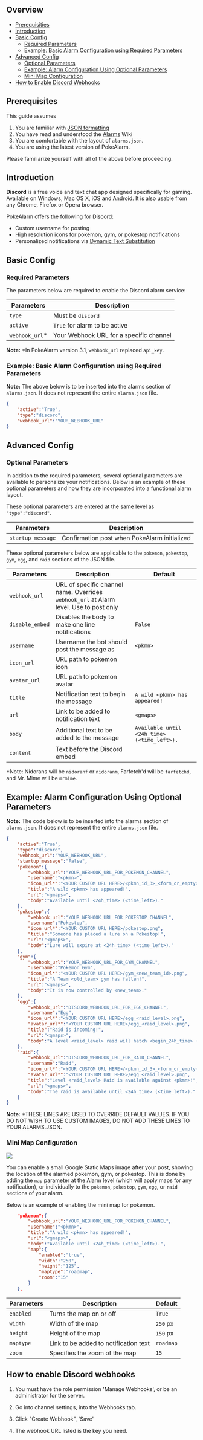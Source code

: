 ## Overview
* [Prerequisities](#prerequisites)
* [Introduction](#introduction)
* [Basic Config](#basic-config)
  * [Required Parameters](#required-parameters)
  * [Example: Basic Alarm Configuration using Required Parameters](#example-basic-alarm-configuration-using-required-parameters)
* [Advanced Config](#advanced-config)
  * [Optional Parameters](#optional-parameters)
  * [Example: Alarm Configuration Using Optional Parameters](#example-alarm-configuration-using-optional-parameters)
  * [Mini Map Configuration](#mini-map-configuration)
* [How to Enable Discord Webhooks](#how-to-enable-discord-webhooks)

## Prerequisites
This guide assumes

1. You are familiar with [JSON formatting](https://www.w3schools.com/js/js_json_intro.asp)
2. You have read and understood the [Alarms](alarms) Wiki
3. You are comfortable with the layout of `alarms.json`.
4. You are using the latest version of PokeAlarm.

Please familiarize yourself with all of the above before proceeding.

## Introduction

**Discord** is a free voice and text chat app designed specifically for gaming. Available on Windows, Mac OS X, iOS and Android. It is also usable from any Chrome, Firefox or Opera browser.

PokeAlarm offers the following for Discord:

* Custom username for posting
* High resolution icons for pokemon, gym, or pokestop notifications
* Personalized notifications via [Dynamic Text Substitution](Dynamic-Text-Substitution)


## Basic Config

### Required Parameters
The parameters below are required to enable the Discord alarm service:

| Parameters     | Description                             |
|----------------|-----------------------------------------|
| `type`         | Must be `discord`                       |
| `active`       | `True` for alarm to be active           |
| `webhook_url`* | Your Webhook URL for a specific channel |

**Note:** *In PokeAlarm version 3.1, `webhook_url` replaced `api_key`.

### Example: Basic Alarm Configuration using Required Parameters

**Note:** The above below is to be inserted into the alarms section of `alarms.json`. It does not represent the entire `alarms.json` file.

```json
{
	"active":"True",
	"type":"discord",
	"webhook_url":"YOUR_WEBHOOK_URL"
}
```

## Advanced Config

### Optional Parameters
In addition to the required parameters, several optional parameters are available to personalize your notifications.  Below is an example of these optional parameters and how they are incorporated into a functional alarm layout.

These optional parameters are entered at the same level as `"type":"discord"`.

| Parameters         | Description                                  |
|--------------------|----------------------------------------------|
| `startup_message`  | Confirmation post when PokeAlarm initialized |

These optional parameters below are applicable to the `pokemon`, `pokestop`, `gym`, `egg`, and `raid` sections of the JSON file.

| Parameters       | Description                                       | Default                                       |
|------------------|---------------------------------------------------|-----------------------------------------------|
| `webhook_url`    | URL of specific channel name.  Overrides `webhook_url` at Alarm level.  Use to post only
| `disable_embed`  | Disables the body to make one line notifications  | `False`                                       |
| `username`       | Username the bot should post the message as       | `<pkmn>`                                      |
| `icon_url`       | URL path to pokemon icon                          |                                               |
| `avatar_url`     | URL path to pokemon avatar                        |                                               |
| `title`          | Notification text to begin the message            | `A wild <pkmn> has appeared!`                 |
| `url`            | Link to be added to notification text             | `<gmaps>`                                     |
| `body`           | Additional text to be added to the message        | `Available until <24h_time> (<time_left>).`   |
| `content`        | Text before the Discord embed                     |                                               |

*Note: Nidorans will be `nidoranf` or `nidoranm`, Farfetch'd will be `farfetchd`, and Mr. Mime will be `mrmime`.

## Example: Alarm Configuration Using Optional Parameters

**Note:** The code below is to be inserted into the alarms section of `alarms.json`. It does not represent the entire `alarms.json` file.

```json
{
	"active":"True",
	"type":"discord",
	"webhook_url":"YOUR_WEBHOOK_URL",
	"startup_message":"False",
	"pokemon":{
		"webhook_url":"YOUR_WEBHOOK_URL_FOR_POKEMON_CHANNEL",
		"username":"<pkmn>",
		"icon_url*":"<YOUR CUSTOM URL HERE>/<pkmn_id_3>_<form_or_empty>.png",
		"title":"A wild <pkmn> has appeared!",
		"url":"<gmaps>",
		"body":"Available until <24h_time> (<time_left>)."
	},
	"pokestop":{
		"webhook_url":"YOUR_WEBHOOK_URL_FOR_POKESTOP_CHANNEL",
		"username":"Pokestop",
		"icon_url*":"<YOUR CUSTOM URL HERE>/pokestop.png",
		"title":"Someone has placed a lure on a Pokestop!",
		"url":"<gmaps>",
		"body":"Lure will expire at <24h_time> (<time_left>)."
	},
	"gym":{
		"webhook_url":"YOUR_WEBHOOK_URL_FOR_GYM_CHANNEL",
		"username":"Pokemon Gym",
		"icon_url*":"<YOUR CUSTOM URL HERE>/gym_<new_team_id>.png",
		"title":"A Team <old_team> gym has fallen!",
		"url":"<gmaps>",
		"body":"It is now controlled by <new_team>."
	},
	"egg":{
		"webhook_url":"DISCORD_WEBHOOK_URL_FOR_EGG_CHANNEL",
		"username":"Egg",
		"icon_url*":"<YOUR CUSTOM URL HERE>/egg_<raid_level>.png",
		"avatar_url*":"<YOUR CUSTOM URL HERE>/egg_<raid_level>.png",
		"title":"Raid is incoming!",
		"url":"<gmaps>",
		"body":"A level <raid_level> raid will hatch <begin_24h_time> (<begin_time_left>)."
	},
	"raid":{
		"webhook_url":"DISCORD_WEBHOOK_URL_FOR_RAID_CHANNEL",
		"username":"Raid",
		"icon_url*":"<YOUR CUSTOM URL HERE>/<pkmn_id_3>_<form_or_empty>.png",
		"avatar_url*":"<YOUR CUSTOM URL HERE>/egg_<raid_level>.png",
		"title":"Level <raid_level> Raid is available against <pkmn>!",
		"url":"<gmaps>",
		"body":"The raid is available until <24h_time> (<time_left>)."
	}
}
```
**Note:** *THESE LINES ARE USED TO OVERRIDE DEFAULT VALUES. IF YOU DO NOT WISH TO USE CUSTOM IMAGES, DO NOT ADD THESE LINES TO YOUR ALARMS.JSON.

### Mini Map Configuration
![](images/minimap.png)

You can enable a small Google Static Maps image after your post, showing the location of the alarmed pokemon, gym, or pokestop.  This is done by adding the `map` parameter at the Alarm level (which will apply maps for any notification), or individually to the `pokemon`, `pokestop`, `gym`, `egg`, or `raid` sections of your alarm.

Below is an example of enabling the mini map for pokemon.
```json
	"pokemon":{
		"webhook_url":"YOUR_WEBHOOK_URL_FOR_POKEMON_CHANNEL",
		"username":"<pkmn>",
		"title":"A wild <pkmn> has appeared!",
		"url":"<gmaps>",
		"body":"Available until <24h_time> (<time_left>).",
		"map":{
			"enabled":"true",
			"width":"250",
			"height":"125",
			"maptype":"roadmap",
			"zoom":"15"
		}
	},
```

| Parameters     | Description                                       | Default                                       |
|----------------|---------------------------------------------------|-----------------------------------------------|
| `enabled`      | Turns the map on or off                           | `True`                                        |
| `width`        | Width of the map                                  | `250` px                                      |
| `height`       | Height of the map                                 | `150` px                                      |
| `maptype`      | Link to be added to notification text             | `roadmap`                                     |
| `zoom`         | Specifies the zoom of the map                     | `15`                                          |

## How to enable Discord webhooks

1. You must have the role permission 'Manage Webhooks', or be an administrator for the server.

2. Go into channel settings, into the Webhooks tab.

3. Click "Create Webhook", 'Save'

4. The webhook URL listed is the key you need.
